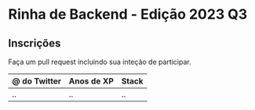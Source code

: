 # Rinha de Backend - Edição 2023 Q3

## Inscrições

Faça um pull request incluindo sua inteção de participar.

| @ do Twitter | Anos de XP | Stack |
| --- | --- | --- |
| .. | .. | .. |